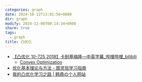 ```yaml
---
categories: graph
date: 2024-10-12T13:01:56+0800
dir: graph
modify: 2024-12-06T00:14:34+0800
share: true
tags:
  - graph
title: 凸优化
---
```


- [【凸优化 10-725 2018】卡耐基梅隆—中英字幕\_哔哩哔哩\_bilibili](https://www.bilibili.com/video/BV1NYHve9EdX)
	- [Convex Optimization](https://www.stat.cmu.edu/~ryantibs/convexopt/)
- [优化基本理论与方法 - 图灵班学习指南](https://zju-turing.github.io/TuringCourses/major_basic/convex_optimization)
- [我的凸优化学习之路 | 韩鼎の个人网站](https://deanhan.com/2018/01/17/convex/)